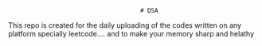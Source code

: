                                          # DSA 
This repo is created for the daily uploading of the codes written on any platform specially leetcode....  and to make your memory sharp and helathy                       
